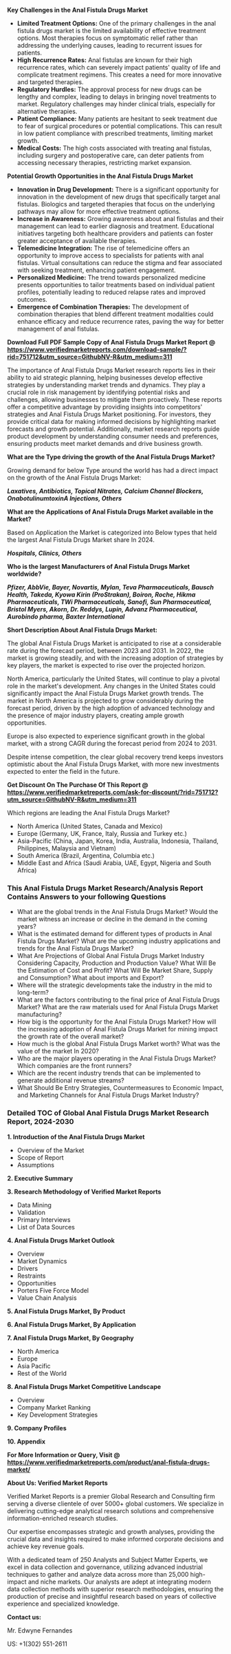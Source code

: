 <p class=""><p><strong>Key Challenges in the Anal Fistula Drugs Market</strong></p><ul>    <li><strong>Limited Treatment Options:</strong> One of the primary challenges in the anal fistula drugs market is the limited availability of effective treatment options. Most therapies focus on symptomatic relief rather than addressing the underlying causes, leading to recurrent issues for patients.</li>    <li><strong>High Recurrence Rates:</strong> Anal fistulas are known for their high recurrence rates, which can severely impact patients' quality of life and complicate treatment regimens. This creates a need for more innovative and targeted therapies.</li>    <li><strong>Regulatory Hurdles:</strong> The approval process for new drugs can be lengthy and complex, leading to delays in bringing novel treatments to market. Regulatory challenges may hinder clinical trials, especially for alternative therapies.</li>    <li><strong>Patient Compliance:</strong> Many patients are hesitant to seek treatment due to fear of surgical procedures or potential complications. This can result in low patient compliance with prescribed treatments, limiting market growth.</li>    <li><strong>Medical Costs:</strong> The high costs associated with treating anal fistulas, including surgery and postoperative care, can deter patients from accessing necessary therapies, restricting market expansion.</li></ul><p><strong>Potential Growth Opportunities in the Anal Fistula Drugs Market</strong></p><ul>    <li><strong>Innovation in Drug Development:</strong> There is a significant opportunity for innovation in the development of new drugs that specifically target anal fistulas. Biologics and targeted therapies that focus on the underlying pathways may allow for more effective treatment options.</li>    <li><strong>Increase in Awareness:</strong> Growing awareness about anal fistulas and their management can lead to earlier diagnosis and treatment. Educational initiatives targeting both healthcare providers and patients can foster greater acceptance of available therapies.</li>    <li><strong>Telemedicine Integration:</strong> The rise of telemedicine offers an opportunity to improve access to specialists for patients with anal fistulas. Virtual consultations can reduce the stigma and fear associated with seeking treatment, enhancing patient engagement.</li>    <li><strong>Personalized Medicine:</strong> The trend towards personalized medicine presents opportunities to tailor treatments based on individual patient profiles, potentially leading to reduced relapse rates and improved outcomes.</li>    <li><strong>Emergence of Combination Therapies:</strong> The development of combination therapies that blend different treatment modalities could enhance efficacy and reduce recurrence rates, paving the way for better management of anal fistulas.</li></ul></p><p class=""><strong>Download Full PDF Sample Copy of Anal Fistula Drugs Market Report @ <a href="https://www.verifiedmarketreports.com/download-sample/?rid=751712&utm_source=GithubNV-R&utm_medium=311" target="_blank">https://www.verifiedmarketreports.com/download-sample/?rid=751712&utm_source=GithubNV-R&utm_medium=311</a></strong></p><p>The importance of&nbsp;Anal Fistula Drugs Market research reports lies in their ability to aid strategic planning, helping businesses develop effective strategies by understanding market trends and dynamics. They play a crucial role in risk management by identifying potential risks and challenges, allowing businesses to mitigate them proactively. These reports offer a competitive advantage by providing insights into competitors' strategies and Anal Fistula Drugs Market positioning. For investors, they provide critical data for making informed decisions by highlighting market forecasts and growth potential. Additionally, market research reports guide product development by understanding consumer needs and preferences, ensuring products meet market demands and drive business growth.</p><p><strong>What are the&nbsp;Type driving the growth of the Anal Fistula Drugs Market?</strong></p><p id="" class="">Growing demand for below Type around the world has had a direct impact on the growth of the Anal Fistula Drugs Market:</p><p class=""><em><strong>Laxatives, Antibiotics, Topical Nitrates, Calcium Channel Blockers, OnabotulinumtoxinA Injections, Others</strong></em></p><p class=""><strong>What are the&nbsp;Applications&nbsp;of Anal Fistula Drugs Market available in the Market?</strong></p><p id="" class="">Based on Application the Market is categorized into Below types that held the largest Anal Fistula Drugs Market share In 2024.</p><p class=""><em><strong>Hospitals, Clinics, Others</strong></em></p><p class=""><strong>Who is the largest Manufacturers of Anal Fistula Drugs Market worldwide?</strong></p><p><em><strong>Pfizer, AbbVie, Bayer, Novartis, Mylan, Teva Pharmaceuticals, Bausch Health, Takeda, Kyowa Kirin (ProStrakan), Boiron, Roche, Hikma Pharmaceuticals, TWi Pharmaceuticals, Sanofi, Sun Pharmaceutical, Bristol Myers, Akorn, Dr. Reddys, Lupin, Advanz Pharmaceutical, Aurobindo pharma, Baxter International</strong></em></p><p id="" class=""><strong>Short Description About Anal Fistula Drugs Market:</strong></p><p>The global Anal Fistula Drugs Market is anticipated to rise at a considerable rate during the forecast period, between 2023 and 2031. In 2022, the market is growing steadily, and with the increasing adoption of strategies by key players, the market is expected to rise over the projected horizon.</p><p>North America, particularly the United States, will continue to play a pivotal role in the market's development. Any changes in the United States could significantly impact the Anal Fistula Drugs Market growth trends. The market in North America is projected to grow considerably during the forecast period, driven by the high adoption of advanced technology and the presence of major industry players, creating ample growth opportunities.</p><p>Europe is also expected to experience significant growth in the global market, with a strong CAGR during the forecast period from 2024 to 2031.</p><p>Despite intense competition, the clear global recovery trend keeps investors optimistic about the Anal Fistula Drugs Market, with more new investments expected to enter the field in the future.</p><p id="" class=""><strong>Get Discount On The Purchase Of This Report @ <a href="https://www.verifiedmarketreports.com/ask-for-discount/?rid=751712?utm_source=GithubNV-R&utm_medium=311" target="_blank">https://www.verifiedmarketreports.com/ask-for-discount/?rid=751712?utm_source=GithubNV-R&utm_medium=311</a></strong></p><p class="">Which regions are leading the Anal Fistula Drugs Market?</p><ul><li>North America (United States, Canada and Mexico)</li><li>Europe (Germany, UK, France, Italy, Russia and Turkey etc.)</li><li>Asia-Pacific (China, Japan, Korea, India, Australia, Indonesia, Thailand, Philippines, Malaysia and Vietnam)</li><li>South America (Brazil, Argentina, Columbia etc.)</li><li>Middle East and Africa (Saudi Arabia, UAE, Egypt, Nigeria and South Africa)</li></ul><h3 id="" class="">This Anal Fistula Drugs Market Research/Analysis Report Contains Answers to your following Questions</h3><ul><li>What are the global trends in the Anal Fistula Drugs Market? Would the market witness an increase or decline in the demand in the coming years?</li><li>What is the estimated demand for different types of products in Anal Fistula Drugs Market? What are the upcoming industry applications and trends for the Anal Fistula Drugs Market?</li><li>What Are Projections of Global Anal Fistula Drugs Market Industry Considering Capacity, Production and Production Value? What Will Be the Estimation of Cost and Profit? What Will Be Market Share, Supply and Consumption? What about imports and Export?</li><li>Where will the strategic developments take the industry in the mid to long-term?</li><li>What are the factors contributing to the final price of Anal Fistula Drugs Market? What are the raw materials used for Anal Fistula Drugs Market manufacturing?</li><li>How big is the opportunity for the Anal Fistula Drugs Market? How will the increasing adoption of Anal Fistula Drugs Market for mining impact the growth rate of the overall market?</li><li>How much is the global Anal Fistula Drugs Market worth? What was the value of the market In 2020?</li><li>Who are the major players operating in the Anal Fistula Drugs Market? Which companies are the front runners?</li><li>Which are the recent industry trends that can be implemented to generate additional revenue streams?</li><li>What Should Be Entry Strategies, Countermeasures to Economic Impact, and Marketing Channels for Anal Fistula Drugs Market Industry?</li></ul><h3 id="" class="">Detailed TOC of Global Anal Fistula Drugs Market Research Report, 2024-2030</h3><p id="" class=""><strong>1. Introduction of the Anal Fistula Drugs Market</strong></p><ul><li>Overview of the Market</li><li>Scope of Report</li><li>Assumptions</li></ul><p id="" class=""><strong>2. Executive Summary</strong></p><p id="" class=""><strong>3. Research Methodology of Verified Market Reports</strong></p><ul><li>Data Mining</li><li>Validation</li><li>Primary Interviews</li><li>List of Data Sources</li></ul><p id="" class=""><strong>4. Anal Fistula Drugs Market Outlook</strong></p><ul><li>Overview</li><li>Market Dynamics</li><li>Drivers</li><li>Restraints</li><li>Opportunities</li><li>Porters Five Force Model</li><li>Value Chain Analysis</li></ul><p id="" class=""><strong>5. Anal Fistula Drugs Market, By Product</strong></p><p id="" class=""><strong>6. Anal Fistula Drugs Market, By Application</strong></p><p id="" class=""><strong>7. Anal Fistula Drugs Market, By Geography</strong></p><ul><li>North America</li><li>Europe</li><li>Asia Pacific</li><li>Rest of the World</li></ul><p id="" class=""><strong>8. Anal Fistula Drugs Market Competitive Landscape</strong></p><ul><li>Overview</li><li>Company Market Ranking</li><li>Key Development Strategies</li></ul><p id="" class=""><strong>9. Company Profiles</strong></p><p id="" class=""><strong>10. Appendix</strong></p><p id="" class=""><strong>For More Information or Query, Visit @ <a href="https://www.verifiedmarketreports.com/product/anal-fistula-drugs-market/" target="_blank">https://www.verifiedmarketreports.com/product/anal-fistula-drugs-market/</a></strong></p><p id="" class=""><strong>About Us: Verified Market Reports</strong></p><p id="" class="">Verified Market Reports is a premier Global Research and Consulting firm serving a diverse clientele of over 5000+ global customers. We specialize in delivering cutting-edge analytical research solutions and comprehensive information-enriched research studies.</p><p id="" class="">Our expertise encompasses strategic and growth analyses, providing the crucial data and insights required to make informed corporate decisions and achieve key revenue goals.</p><p id="" class="">With a dedicated team of 250 Analysts and Subject Matter Experts, we excel in data collection and governance, utilizing advanced industrial techniques to gather and analyze data across more than 25,000 high-impact and niche markets. Our analysts are adept at integrating modern data collection methods with superior research methodologies, ensuring the production of precise and insightful research based on years of collective experience and specialized knowledge.</p><p id="" class=""><strong>Contact us:</strong></p><p id="" class="">Mr. Edwyne Fernandes</p><p id="" class="">US: +1(302) 551-2611</p>
